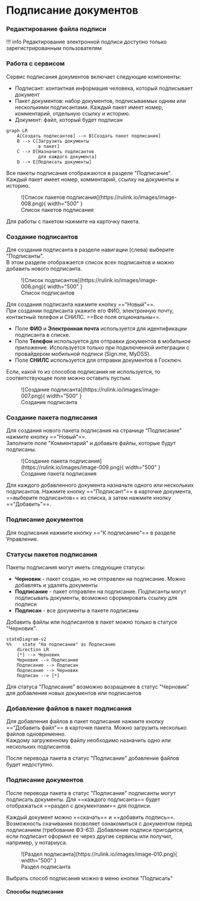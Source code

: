 ﻿# Подписание документов

### Редактирование файла подписи
!!! info
    Редактирование электронной подписи доступно только зарегистрированным пользователям

### Работа с сервисом
Сервис подписания документов включает следующие компоненты:

- Подписант: контактная информация человека, который подписывает документ  
- Пакет документов: набор документов, подписываемых одним или несколькими подписантами. Каждый пакет имеет номер, комментарий, отдельную ссылку и историю. 
- Документ: файл, который будет подписан  

```mermaid
graph LR
    A[Создать подписантов] --> B[Создать пакет подписания]
    B --> C[Загрузить документы
            в пакет]
    C --> D[Назначить подписантов
            для каждого документа]
    D --> E[Подписать документы]
```

Все пакеты подписания отображаются в разделе "Подписание".  
Каждый пакет имеет номер, комментарий, ссылку на документы и историю.

<figure markdown="span">
  ![Список пакетов подписания](https://rulink.io/images/image-008.png){ width="500" }
  <figcaption>Список пакетов подписания</figcaption>
</figure>

Для работы с пакетом нажмите на карточку пакета.
 
### Создание подписантов
Для создания подписанта в разделе навигации (слева) выберите "Подписанты".  
В этом разделе отображается список всех подписантов и можно добавить нового подписанта.

<figure markdown="span">
  ![Список подписантов](https://rulink.io/images/image-006.png){ width="500" }
  <figcaption>Список подписантов</figcaption>
</figure>

Для создания подписанта нажмите кнопку =="Новый"==.  
При создании подписанта укажите его ФИО, электронную почту, контактный телефон и СНИЛС. ==Все поля опциональны==.

- Поле **ФИО** и **Электронная почта** используется для идентификации подписанта в списке.
- Поле **Телефон** используется для отправки документов в мобильное приложение. Используется только при подключенной интеграции с провайдером мобильной подписи (Sign.me, MyDSS).
- Поле **СНИЛС** используется для отправки документов в Госключ.

Если, какой то из способов подписания не используется, то соответствующее поле можно оставить пустым.

<figure markdown="span">
  ![Создание подписанта](https://rulink.io/images/image-007.png){ width="500" }
  <figcaption>Создание подписанта</figcaption>
</figure>

### Создание пакета подписания
Для создания нового пакета подписания на странице "Подписание" нажмите кнопку =="Новый"==.  
Заполните поле "Комментарий" и добавьте файлы, которые будут подписаны.

<figure markdown="span">
  ![Создание пакета подписания](https://rulink.io/images/image-009.png){ width="500" }
  <figcaption>Создание пакета подписания</figcaption>
</figure>

Для каждого добавленного документа назначьте одного или нескольких подписантов. Нажмите кнопку =="Подписант"== в карточке документа, ==выберите подписантов== из списка, а затем нажмите кнопку =="Добавить"==.

### Подписание документов
Для подписания нажмите кнопку =="К подписанию"== в разделе Управление.  


### Статусы пакетов подписания
Пакеты подписания могут иметь следующие статусы:

- **Черновик** - пакет создан, но не отправлен на подписание. Можно добавлять и удалять документы
- **Подписание** - пакет отправлен на подписание. Подписанты могут подписывать документы, возможно сформировать ссылку для подписи
- **Подписан** - все документы в пакете подписаны

Добавить файлы или подписантов в пакет можно только в статусе "Черновик".

```mermaid
stateDiagram-v2
%%    state "На подписании" as Подписание
    direction LR
    [*] --> Черновик
    Черновик --> Подписание
    Подписание --> Подписан
    Подписание --> Черновик
    Подписан --> [*]
```
Для статуса "Подписание" возможно возращение в статус "Черновик" для добавления новых документов или подписантов

### Добавление файлов в пакет подписания
Для добавления файлов в пакет подписания нажмите кнопку =="Добавить файл"== в карточке пакета. Можно загрузить несколько файлов одновременно.  
Каждому загруженному файлу необходимо назначить одно или нескольких подписантов.  

После перевода пакета в статус "Подписание" добавление файлов будет недоступно.

### Подписание документов
После перевода пакета в статус "Подписание" подписанты могут подписать документы. 
Для ==каждого подписанта== будет отображаться ==раздел с документами== для подписи.  


Каждый документ можно ==скачать== и ==добавить подпись==. Возможность скачивания позволяет ознакомиться с 
документом перед подписанием (требование ФЗ-63). Добавление подписи пригодится, если подписант оформил 
ее через другие сервисы или получил, например, у нотариуса.


<figure markdown="span">
  ![Раздел подписанта](https://rulink.io/images/image-010.png){ width="500" }
  <figcaption>Раздел подписанта</figcaption>
</figure>

Выбрать способ подписания можно в меню кнопки "Подписать"

#### Способы подписания